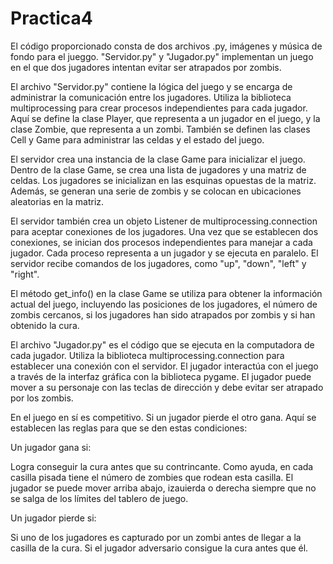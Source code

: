 # Practica4

El código proporcionado consta de dos archivos .py, imágenes y música de fondo para el jueggo. "Servidor.py" y "Jugador.py" implementan un juego en el que dos jugadores intentan evitar ser atrapados por zombis.

El archivo "Servidor.py" contiene la lógica del juego y se encarga de administrar la comunicación entre los jugadores. Utiliza la biblioteca multiprocessing para crear procesos independientes para cada jugador. Aquí se define la clase Player, que representa a un jugador en el juego, y la clase Zombie, que representa a un zombi. También se definen las clases Cell y Game para administrar las celdas y el estado del juego.

El servidor crea una instancia de la clase Game para inicializar el juego. Dentro de la clase Game, se crea una lista de jugadores y una matriz de celdas. Los jugadores se inicializan en las esquinas opuestas de la matriz. Además, se generan una serie de zombis y se colocan en ubicaciones aleatorias en la matriz.

El servidor también crea un objeto Listener de multiprocessing.connection para aceptar conexiones de los jugadores. Una vez que se establecen dos conexiones, se inician dos procesos independientes para manejar a cada jugador. Cada proceso representa a un jugador y se ejecuta en paralelo. El servidor recibe comandos de los jugadores, como "up", "down", "left" y "right".

El método get_info() en la clase Game se utiliza para obtener la información actual del juego, incluyendo las posiciones de los jugadores, el número de zombis cercanos, si los jugadores han sido atrapados por zombis y si han obtenido la cura.

El archivo "Jugador.py" es el código que se ejecuta en la computadora de cada jugador. Utiliza la biblioteca multiprocessing.connection para establecer una conexión con el servidor. El jugador interactúa con el juego a través de la interfaz gráfica con la biblioteca pygame. El jugador puede mover a su personaje con las teclas de dirección y debe evitar ser atrapado por los zombis.

En el juego en sí es competitivo. Si un jugador pierde el otro gana. Aquí se establecen las reglas para que se den estas condiciones:

Un jugador gana si:

Logra conseguir la cura antes que su contrincante. Como ayuda, en cada casilla pisada tiene el número de zombies que rodean esta casilla. El jugador se puede mover arriba abajo, izauierda o derecha siempre que no se salga de los límites del tablero de juego.

Un jugador pierde si:

Si uno de los jugadores es capturado por un zombi antes de llegar a la casilla de la cura.
Si el jugador adversario consigue la cura antes que él.
